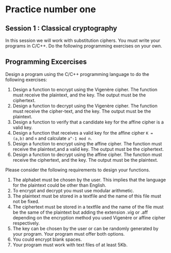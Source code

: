# Practice number one
## Session 1 : Classical cryptography
In this session we will work with substitution ciphers. You must write your programs in C/C++.
Do the following programming exercises on your own.
## Programming Excercises
Design a program using the C/C++ programming language to do the following exercises:
1. Design a function to encrypt using the Vigenère cipher. The function must receive the plaintext, and the key. The output must be the ciphertext.
2. Design a function to decrypt using the Vigenère cipher. The function must receive the cipher-text, and the key. The output must be the plaintext.
3. Design a function to verify that a candidate key for the affine cipher is a valid key.
4. Design a function that receives a valid key for the affine cipher `K = (a,b)` and `n` and calculate `a^-1 mod n`.
5. Design a function to encrypt using the affine cipher. The function must receive the plaintext,and a valid key. The output must be the ciphertext.
6. Design a function to decrypt using the affine cipher. The function must receive the ciphertext, and the key. The output must be the plaintext.

Please consider the following requirements to design your functions.

1. The alphabet must be chosen by the user. This implies that the language for the plaintext could be other than English.
2. To encrypt and decrypt you must use modular arithmetic.
3. The plaintext must be stored in a textfile and the name of this file must not be fixed.
4. The ciphertext must be stored in a textfile and the name of the file must be the same of the plaintext but adding the extension .vig or .aff depending on the encryption method you used Vigenère or affine cipher respectively.
5. The key can be chosen by the user or can be randomly generated by your program. Your program must offer both options.
6. You could encrypt blank spaces.
7. Your program must work with text files of at least 5Kb.
